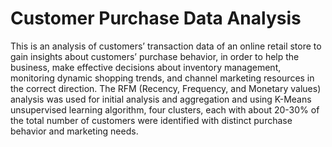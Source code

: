 # Customer Purchase Data Analysis

This is an analysis of customers’ transaction data of an online retail store to gain insights about
customers’ purchase behavior, in order to help the business, make effective decisions about
inventory management, monitoring dynamic shopping trends, and channel marketing resources in
the correct direction. The RFM (Recency, Frequency, and Monetary values) analysis was used for
initial analysis and aggregation and using K-Means unsupervised learning algorithm, four clusters,
each with about 20-30% of the total number of customers were identified with distinct purchase
behavior and marketing needs.
